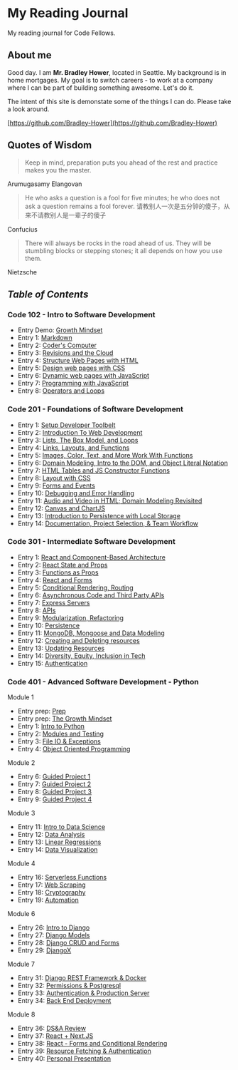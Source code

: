 # My Reading Journal
My reading journal for Code Fellows.
## About me
Good day. I am **Mr. Bradley Hower**, located in Seattle. My background is in home mortgages. My goal is to switch careers - to work at a company where I can be part of building something awesome. Let's do it.

The intent of this site is demonstate some of the things I can do. Please take a look around.

[https://github.com/Bradley-Hower](https://github.com/Bradley-Hower)

## Quotes of Wisdom

>Keep in mind, preparation puts you ahead of the rest and practice makes you the master. 

Arumugasamy Elangovan

>He who asks a question is a fool for five minutes; he who does not ask a question remains a fool forever. 请教别人一次是五分钟的傻子，从来不请教别人是一辈子的傻子

Confucius

>There will always be rocks in the road ahead of us. They will be stumbling blocks or stepping stones; it all depends on how you use them.

Nietzsche

## *Table of Contents*
### Code 102 - Intro to Software Development

- Entry Demo: [Growth Mindset](https://bradley-hower.github.io/reading-notes/course-102/demo)
- Entry 1: [Markdown](https://bradley-hower.github.io/reading-notes/course-102/class-01)
- Entry 2: [Coder's Computer](https://bradley-hower.github.io/reading-notes/course-102/class-02)
- Entry 3: [Revisions and the Cloud](https://bradley-hower.github.io/reading-notes/course-102/class-03)
- Entry 4: [Structure Web Pages with HTML](https://bradley-hower.github.io/reading-notes/course-102/class-04)
- Entry 5: [Design web pages with CSS](https://bradley-hower.github.io/reading-notes/course-102/class-05)
- Entry 6: [Dynamic web pages with JavaScript](https://bradley-hower.github.io/reading-notes/course-102/class-06)
- Entry 7: [Programming with JavaScript](https://bradley-hower.github.io/reading-notes/course-102/class-07)
- Entry 8: [Operators and Loops](https://bradley-hower.github.io/reading-notes/course-102/class-08)

### Code 201 - Foundations of Software Development
- Entry 1: [Setup Developer Toolbelt](https://bradley-hower.github.io/reading-notes/course-201/class-01)
- Entry 2: [Introduction To Web Development](https://bradley-hower.github.io/reading-notes/course-201/class-02)
- Entry 3: [Lists, The Box Model, and Loops](https://bradley-hower.github.io/reading-notes/course-201/class-03)
- Entry 4: [Links, Layouts, and Functions](https://bradley-hower.github.io/reading-notes/course-201/class-04)
- Entry 5: [Images, Color, Text, and More Work With Functions](https://bradley-hower.github.io/reading-notes/course-201/class-05)
- Entry 6: [Domain Modeling, Intro to the DOM, and Object Literal Notation](https://bradley-hower.github.io/reading-notes/course-201/class-06)
- Entry 7: [HTML Tables and JS Constructor Functions](https://bradley-hower.github.io/reading-notes/course-201/class-07)
- Entry 8: [Layout with CSS](https://bradley-hower.github.io/reading-notes/course-201/class-08)
- Entry 9: [Forms and Events](https://bradley-hower.github.io/reading-notes/course-201/class-09)
- Entry 10: [Debugging and Error Handling](https://bradley-hower.github.io/reading-notes/course-201/class-10)
- Entry 11: [Audio and Video in HTML; Domain Modeling Revisited](https://bradley-hower.github.io/reading-notes/course-201/class-11)
- Entry 12: [Canvas and ChartJS](https://bradley-hower.github.io/reading-notes/course-201/class-12)
- Entry 13: [Introduction to Persistence with Local Storage](https://bradley-hower.github.io/reading-notes/course-201/class-13)
- Entry 14: [Documentation, Project Selection, & Team Workflow](https://bradley-hower.github.io/reading-notes/course-201/class-14)

### Code 301 - Intermediate Software Development
- Entry 1: [React and Component-Based Architecture](https://bradley-hower.github.io/reading-notes/course-301/class-01)
- Entry 2: [React State and Props](https://bradley-hower.github.io/reading-notes/course-301/class-02)
- Entry 3: [Functions as Props](https://bradley-hower.github.io/reading-notes/course-301/class-03)
- Entry 4: [React and Forms](https://bradley-hower.github.io/reading-notes/course-301/class-04)
- Entry 5: [Conditional Rendering, Routing](https://bradley-hower.github.io/reading-notes/course-301/class-05)
- Entry 6: [Asynchronous Code and Third Party APIs](https://bradley-hower.github.io/reading-notes/course-301/class-06)
- Entry 7: [Express Servers](https://bradley-hower.github.io/reading-notes/course-301/class-07)
- Entry 8: [APIs](https://bradley-hower.github.io/reading-notes/course-301/class-08)
- Entry 9: [Modularization, Refactoring](https://bradley-hower.github.io/reading-notes/course-301/class-09)
- Entry 10: [Persistence](https://bradley-hower.github.io/reading-notes/course-301/class-10)
- Entry 11: [MongoDB, Mongoose and Data Modeling](https://bradley-hower.github.io/reading-notes/course-301/class-11)
- Entry 12: [Creating and Deleting resources](https://bradley-hower.github.io/reading-notes/course-301/class-12)
- Entry 13: [Updating Resources](https://bradley-hower.github.io/reading-notes/course-301/class-13)
- Entry 14: [Diversity, Equity, Inclusion in Tech](https://bradley-hower.github.io/reading-notes/course-301/class-14)
- Entry 15: [Authentication](https://bradley-hower.github.io/reading-notes/course-301/class-15)

### Code 401 - Advanced Software Development - Python

Module 1

- Entry prep: [Prep](https://bradley-hower.github.io/reading-notes/course-401-python/class-prep)
- Entry prep: [The Growth Mindset](https://bradley-hower.github.io/reading-notes/course-401-python/the-growth-mindset)
- Entry 1: [Intro to Python](https://bradley-hower.github.io/reading-notes/course-401-python/class-01)
- Entry 2: [Modules and Testing](https://bradley-hower.github.io/reading-notes/course-401-python/class-02)
- Entry 3: [File IO & Exceptions](https://bradley-hower.github.io/reading-notes/course-401-python/class-03)
- Entry 4: [Object Oriented Programming](https://bradley-hower.github.io/reading-notes/course-401-python/class-04)

Module 2

- Entry 6: [Guided Project 1](https://bradley-hower.github.io/reading-notes/course-401-python/class-06)
- Entry 7: [Guided Project 2](https://bradley-hower.github.io/reading-notes/course-401-python/class-07)
- Entry 8: [Guided Project 3](https://bradley-hower.github.io/reading-notes/course-401-python/class-08)
- Entry 9: [Guided Project 4](https://bradley-hower.github.io/reading-notes/course-401-python/class-09)

Module 3

- Entry 11: [Intro to Data Science](https://bradley-hower.github.io/reading-notes/course-401-python/class-11)
- Entry 12: [Data Analysis](https://bradley-hower.github.io/reading-notes/course-401-python/class-12)
- Entry 13: [Linear Regressions](https://bradley-hower.github.io/reading-notes/course-401-python/class-13)
- Entry 14: [Data Visualization](https://bradley-hower.github.io/reading-notes/course-401-python/class-14)

Module 4

- Entry 16: [Serverless Functions](https://bradley-hower.github.io/reading-notes/course-401-python/class-16)
- Entry 17: [Web Scraping](https://bradley-hower.github.io/reading-notes/course-401-python/class-17)
- Entry 18: [Cryptography](https://bradley-hower.github.io/reading-notes/course-401-python/class-18)
- Entry 19: [Automation](https://bradley-hower.github.io/reading-notes/course-401-python/class-19)

Module 6

- Entry 26: [Intro to Django](https://bradley-hower.github.io/reading-notes/course-401-python/class-26)
- Entry 27: [Django Models](https://bradley-hower.github.io/reading-notes/course-401-python/class-27)
- Entry 28: [Django CRUD and Forms](https://bradley-hower.github.io/reading-notes/course-401-python/class-28)
- Entry 29: [DjangoX](https://bradley-hower.github.io/reading-notes/course-401-python/class-29)

Module 7

- Entry 31: [Django REST Framework & Docker](https://bradley-hower.github.io/reading-notes/course-401-python/class-31)
- Entry 32: [Permissions & Postgresql](https://bradley-hower.github.io/reading-notes/course-401-python/class-32)
- Entry 33: [Authentication & Production Server](https://bradley-hower.github.io/reading-notes/course-401-python/class-33)
- Entry 34: [Back End Deployment](https://bradley-hower.github.io/reading-notes/course-401-python/class-34)

Module 8

- Entry 36: [DS&A Review](https://bradley-hower.github.io/reading-notes/course-401-python/class-36)
- Entry 37: [React + Next.JS](https://bradley-hower.github.io/reading-notes/course-401-python/class-37)
- Entry 38: [React - Forms and Conditional Rendering](https://bradley-hower.github.io/reading-notes/course-401-python/class-38)
- Entry 39: [Resource Fetching & Authentication](https://bradley-hower.github.io/reading-notes/course-401-python/class-39)
- Entry 40: [Personal Presentation](https://bradley-hower.github.io/reading-notes/course-401-python/class-40)
